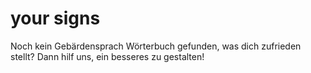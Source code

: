 your signs
==========

Noch kein Gebärdensprach Wörterbuch gefunden, was dich zufrieden stellt?
Dann hilf uns, ein besseres zu gestalten!